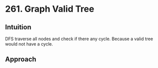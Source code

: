 # 261. Graph Valid Tree

## Intuition
DFS traverse all nodes and check if there any cycle.
Because a valid tree would not have a cycle.

## Approach
